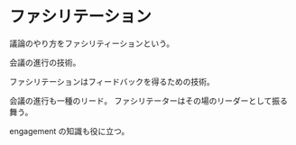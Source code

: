 # ファシリテーション

議論のやり方をファシリティーションという。

会議の進行の技術。

ファシリテーションはフィードバックを得るための技術。

会議の進行も一種のリード。
ファシリテーターはその場のリーダーとして振る舞う。

engagement の知識も役に立つ。
